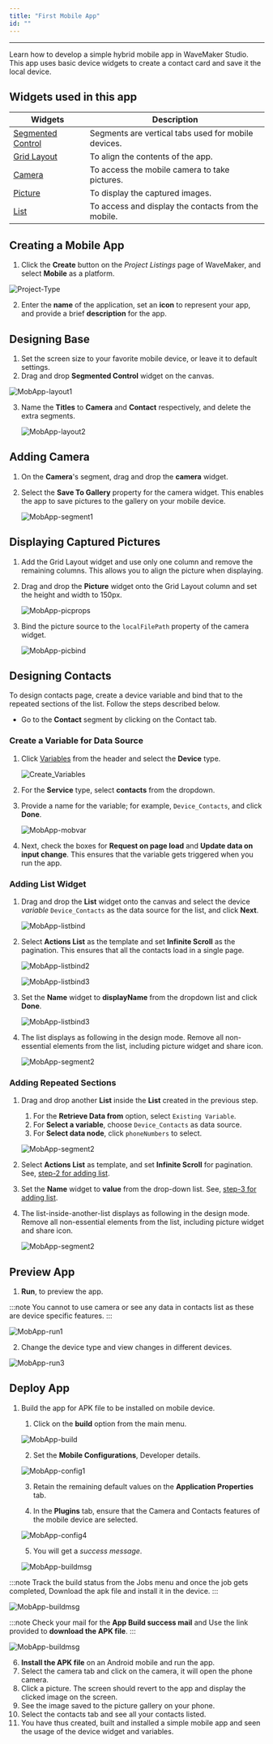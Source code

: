 ```yaml
---
title: "First Mobile App"
id: ""
---
```

---

Learn how to develop a simple hybrid mobile app in WaveMaker Studio. This app uses basic device widgets to create a contact card and save it the local device.

## Widgets used in this app

| Widgets | Description |
|---|---|
|[Segmented Control](/learn/app-development/widgets/mobile-widgets/segmented-control) | Segments are vertical tabs used for mobile devices.|
|[Grid Layout](/learn/app-development/widgets/container/grid-layout) | To align the contents of the app.|
|[Camera](/learn/app-development/widgets/mobile-widgets/camera) | To access the mobile camera to take pictures.|
|[Picture](/learn/app-development/widgets/basic/media-widgets) | To display the captured images.|
|[List](/learn/app-development/widgets/datalive/list) | To access and display the contacts from the mobile.|

## Creating a Mobile App

1. Click the **Create** button on the _Project Listings_ page of WaveMaker, and select **Mobile** as a platform.

![Project-Type](/learn/assets/project-type.png)

2. Enter the **name** of the application, set an **icon** to represent your app, and provide a brief **description** for the app.

## Designing Base

1. Set the screen size to your favorite mobile device, or leave it to default settings.
2. Drag and drop **Segmented Control** widget on the canvas.

![MobApp-layout1](/learn/assets/mobile_app_segmented_control.png)

3. Name the **Titles** to **Camera** and **Contact** respectively, and delete the extra segments.

    ![MobApp-layout2](/learn/assets/mobile_app_segmented_naming.png)

## Adding Camera

1. On the **Camera**'s segment, drag and drop the **camera** widget. 
2. Select the **Save To Gallery** property for the camera widget. This enables the app to save pictures to the gallery on your mobile device.
    
    ![MobApp-segment1](/learn/assets/mobile_app_camera_widget.png)

## Displaying Captured Pictures

1. Add the Grid Layout widget and use only one column and remove the remaining columns. This allows you to align the picture when displaying.
2. Drag and drop the **Picture** widget onto the Grid Layout column and set the height and width to 150px.
     
    ![MobApp-picprops](/learn/assets/mobile_app_picture_widget_props.png)
     
3. Bind the picture source to the `localFilePath` property of the camera widget.
     
    ![MobApp-picbind](/learn/assets/mobile_app_camera_to_picture_bind.png)

## Designing Contacts

To design contacts page, create a device variable and bind that to the repeated sections of the list. Follow the steps described below.

- Go to the **Contact** segment by clicking on the Contact tab.

### Create a Variable for Data Source

1. Click [Variables](/learn/app-development/variables/variables) from the header and select the **Device** type.

    ![Create_Variables](/learn/assets/mobile_app_device_variable.png)

2. For the **Service** type, select **contacts** from the dropdown. 
3. Provide a name for the variable; for example, `Device_Contacts`, and click **Done**.

    ![MobApp-mobvar](/learn/assets/mobile_app_contact_variable.png)

4. Next, check the boxes for **Request on page load** and **Update data on input change**. This ensures that the variable gets triggered when you run the app.

### Adding List Widget

1. Drag and drop the **List** widget onto the canvas and select the device _variable_ `Device_Contacts` as the data source for the list, and click **Next**.

    ![MobApp-listbind](/learn/assets/mobile_app_existing_variable.png)

2. Select **Actions List** as the template and set **Infinite Scroll** as the pagination. This ensures that all the contacts load in a single page.

    ![MobApp-listbind2](/learn/assets/mobile_app_list_template.png)
    
    ![MobApp-listbind3](/learn/assets/mobile_app_pagination_type.png)

3. Set the **Name** widget to **displayName** from the dropdown list and click **Done**.

    ![MobApp-listbind3](/learn/assets/mobile_app_name_label_bind.png)  

4. The list displays as following in the design mode. Remove all non-essential elements from the list, including picture widget and share icon.

    ![MobApp-segment2](/learn/assets/mobile_app_list_view.png)

### Adding Repeated Sections

1. Drag and drop another **List** inside the **List** created in the previous step.
   1. For the **Retrieve Data from** option, select `Existing Variable`.
   2. For **Select a variable**, choose `Device_Contacts` as data source. 
   3. For **Select data node**, click `phoneNumbers` to select.
    
    ![MobApp-segment2](/learn/assets/mobile_app_phonenumbers_list_bind.png)
    
2. Select **Actions List** as template, and set **Infinite Scroll** for pagination. See, [step-2 for adding list](#adding-list-widget).
3. Set the **Name** widget to **value** from the drop-down list. See, [step-3 for adding list](#adding-list-widget).
4. The list-inside-another-list displays as following in the design mode. Remove all non-essential elements from the list, including picture widget and share icon.
    
    ![MobApp-segment2](/learn/assets/mobile_app_list_inside_list_remove_unwanted.png)
         

## Preview App

1. **Run**, to preview the app.
 
:::note
You cannot to use camera or see any data in contacts list as these are device specific features.
:::
  
![MobApp-run1](/learn/assets/mobile_app_preview_mode.png) 

2. Change the device type and view changes in different devices.

![MobApp-run3](/learn/assets/mobile_app_select_device.png)

## Deploy App

1. Build the app for APK file to be installed on mobile device.

    1. Click on the **build** option from the main menu.
     
     ![MobApp-build](/learn/assets/mobile_app_menu_build_for_android.png)
     
    2. Set the **Mobile Configurations**, Developer details. 
    
    ![MobApp-config1](/learn/assets/mobile_app_build_developer_configuration.png)
    
    3. Retain the remaining default values on the **Application Properties** tab.
    
    4. In the **Plugins** tab, ensure that the Camera and Contacts features of the mobile device are selected. 
    
    ![MobApp-config4](/learn/assets/mobile_app_plugins.png)
    
    5. You will get a _success message_. 
    
    ![MobApp-buildmsg](/learn/assets/mobile_app_build_confirmation_message.png)
    
:::note
Track the build status from the Jobs menu and once the job gets completed, Download the apk file and install it in the device.
:::  

  ![MobApp-buildmsg](/learn/assets/mobile_app_build_job_tracking.png)

:::note
Check your mail for the **App Build success mail**  and Use the link provided to **download the APK file**.
:::

  ![MobApp-buildmsg](/learn/assets/mobile_app_build_job_completed.png)

   6. **Install the APK file** on an Android mobile and run the app.
   7. Select the camera tab and click on the camera, it will open the phone camera.
   8. Click a picture. The screen should revert to the app and display the clicked image on the screen.
   9. See the image saved to the picture gallery on your phone.
   10. Select the contacts tab and see all your contacts listed.
9. You have thus created, built and installed a simple mobile app and seen the usage of the device widget and variables.

